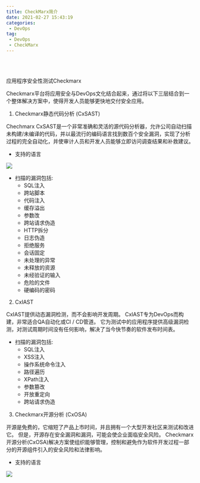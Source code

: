 ```yaml
---
title: CheckMarx简介
date: 2021-02-27 15:43:19
categories:
 - DevOps
tag:
 - DevOps
 - CheckMarx
---
```


<br>
<br>

应用程序安全性测试Checkmarx

Checkmarx平台将应用安全与DevOps文化结合起来，通过将以下三层结合到一个整体解决方案中，使得开发人员能够更快地交付安全应用。

1. Checkmarx静态代码分析 (CxSAST)

Chechmarx CxSAST是一个非常准确和灵活的源代码分析器，允许公司自动扫描未构建/未编译的代码，并以最流行的编码语言找到数百个安全漏洞，实现了分析过程的完全自动化，并使审计人员和开发人员能够立即访问调查结果和补救建议。

* 支持的语言

![]({{site.baseurl}}/assets/images/2021-02-27-CheckMarx简介/1561456006565007.jpg)

* 扫描的漏洞包括:
  + SQL注入
  + 跨站脚本
  + 代码注入
  + 缓存溢出
  + 参数改
  + 跨站请求伪造
  + HTTP拆分
  + 日志伪造
  + 拒绝服务
  + 会话固定
  + 未处理的异常
  + 未释放的资源
  + 未经验证的输入
  + 危险的文件
  + 硬编码的密码

2. CxIAST

CxIAST提供动态漏洞检测，而不会影响开发周期。 CxIAST专为DevOps而构建，非常适合QA自动化或CI / CD管道。 它为测试中的应用程序提供高级漏洞检测，对测试周期时间没有任何影响，解决了当今快节奏的软件发布时间表。

* 扫描的漏洞包括:
  + SQL注入
  + XSS注入
  + 操作系统命令注入
  + 路径遍历
  + XPath注入
  + 参数篡改
  + 开放重定向
  + 跨站请求伪造

3. Checkmarx开源分析 (CxOSA)

开源是免费的，它缩短了产品上市时间，并且拥有一个大型开发社区来测试和改进它。 但是，开源存在安全漏洞和漏洞，可能会使企业面临安全风险。 Checkmarx开源分析(CxOSA)解决方案使组织能够管理，控制和避免作为软件开发过程一部分的开源组件引入的安全风险和法律影响。

* 支持的语言

![]({{site.baseurl}}/assets/images/2021-02-27-CheckMarx简介/1561456128372440.png)




